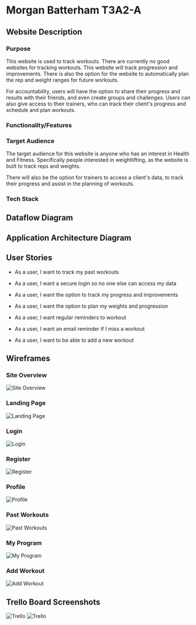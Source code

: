 # Morgan Batterham T3A2-A

## Website Description

### Purpose

This website is used to track workouts. There are currently no good websites for tracking workouts. This website will track progression and improvements. There is also the option for the website to automatically plan the rep and weight ranges for future workouts.

For accountability, users will have the option to share their progress and results with their friends, and even create groups and challenges. Users can also give access to their trainers, who can track their client's progress and schedule and plan workouts.

### Functionality/Features



### Target Audience

The target audience for this website is anyone who has an interest in Health and Fitness. Specifically people interested in weightlifting, as the website is built to track reps and weights.

There will also be the option for trainers to access a client's data, to track their progress and assist in the planning of workouts. 

### Tech Stack

## Dataflow Diagram

## Application Architecture Diagram

## User Stories

- As a user, I want to track my past workouts

- As a user, I want a secure login so no one else can access my data

- As a user, I want the option to track my progress and improvements

- As a user, I want the option to plan my weights and progression

- As a user, I want regular reminders to workout

- As a user, I want an email reminder if I miss a workout

- As a user, I want to be able to add a new workout

## Wireframes

### Site Overview
![Site Overview](docs/WF1.png)
### Landing Page
![Landing Page](docs/WF2.png)
### Login
![Login](docs/WF3.png)
### Register
![Register](docs/WF4.png)
### Profile
![Profile](docs/WF5.png)
### Past Workouts
![Past Workouts](docs/WF6.png)
### My Program
![My Program](docs/WF7.png)
### Add Workout
![Add Workout](docs/WF7.png)

## Trello Board Screenshots

![Trello](docs/TB1.png)
![Trello](docs/TB2.png)